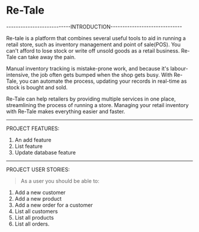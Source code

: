 # Re-Tale

---------------------------INTRODUCTION------------------------------


Re-tale is a platform that combines several useful tools to aid in running a retail store, such as inventory management and point of sale(POS). You can't afford to lose stock or write off unsold goods as a retail business. Re-Tale can take away the pain.

Manual inventory tracking is mistake-prone work, and because it's labour-intensive, the job often gets bumped when the shop gets busy. With Re-Tale, you can automate the process, updating your records in real-time as stock is bought and sold. 

Re-Tale can help retailers by providing multiple services in one place, streamlining the process of running a store. Managing your retail inventory with Re-Tale makes everything easier and faster.

**************************************************************************
PROJECT FEATURES:
1. An add feature
2. List feature
3. Update database feature

****************************************************************************
PROJECT USER STORIES:
> As a user you should be able to:

  1. Add a new customer
  2. Add a new product
  3. Add a new order for a customer
  4. List all customers
  5. List all products
  6. List all orders.

